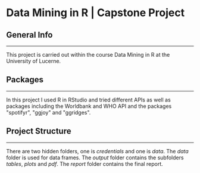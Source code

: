 # Data Mining in R | Capstone Project

## General Info
***
This project is carried out within the course Data Mining in R at the University of Lucerne.

## Packages
***
In this project I used R in RStudio and tried different APIs as well as packages including the Worldbank and WHO API and the packages "spotifyr", "ggjoy" and "ggridges".

## Project Structure
***
There are two hidden folders, one is *credentials* and one is *data*. The *data* folder is used for data frames. The *output* folder contains the subfolders *tables*, *plots* and *pdf*. The *report* folder contains the final report. 
